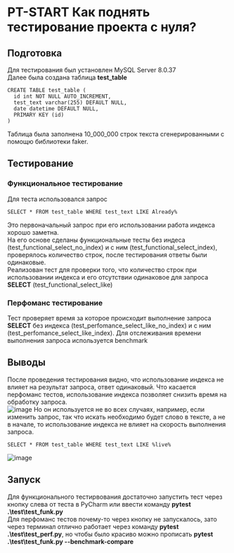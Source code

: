 # PT-START Как поднять тестирование проекта с нуля?
## Подготовка
Для тестирования был установлен MySQL Server 8.0.37 <br>
Далее была создана таблица **test_table** <br> 
```
CREATE TABLE test_table (
  id int NOT NULL AUTO_INCREMENT,
  test_text varchar(255) DEFAULT NULL,
  date datetime DEFAULT NULL,
  PRIMARY KEY (id)
)
```
Таблица была заполнена 10_000_000 строк текста сгенерированными с помощю библиотеки faker.
## Тестирование
### Функциональное тестирование
Для теста использовался запрос 
```
SELECT * FROM test_table WHERE test_text LIKE Already%
```
Это первоначальный запрос при его использовании работа индекса хорошо заметна. <br>
На его основе сделаны функциональные тесты без индеса (test_functional_select_no_index) и с ним (test_functional_select_index), проверялось количество строк, после тестирования ответы были одинаковые. <br>
Реализован тест для проверки того, что количество строк при использовании индекса и его отсутствии одинаковое для запроса **SELECT** (test_functional_select_like)


### Перфоманс тестирование
Тест проверяет время за которое происходит выполнение запроса **SELECT** без индекса (test_perfomance_select_like_no_index) и с ним (test_perfomance_select_like_index). Для отслеживания времени выполнения запроса используется benchmark
## Выводы
После проведения тестирования видно, что использование индекса не влияет на результат запроса, ответ одинаковый. Что касается перфоманс тестов, использование индекса позволяет снизить время на обработку запроса. <br>
![image](https://github.com/Sosea1/QA_DataBase/assets/93034280/919b6fde-5ffc-48b3-81ab-2128b5f8cd9c)
Но он используется не во всех случаях, например, если изменить запрос, так что искать необходимо будет слово в тексте, а не в начале, то использование индекса не влияет на скорость выполнения запроса.
```
SELECT * FROM test_table WHERE test_text LIKE %live%
```
![image](https://github.com/Sosea1/QA_DataBase/assets/93034280/f2d19f46-270f-48c9-a127-253e25e975d5)

## Запуск
Для функционального тестирвования достаточно запустить тест через кнопку слева от теста в PyCharm или ввести команду **pytest .\test\test_funk.py** <br>
Для перфоманс тестов почему-то через кнопку не запускалось, зато через терминал отлично работает через команду **pytest .\test\test_perf.py**, но чтобы было красиво можно прописать **pytest .\test\test_funk.py --benchmark-compare**

